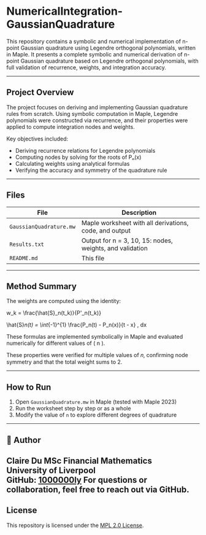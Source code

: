 # NumericalIntegration-GaussianQuadrature

This repository contains a symbolic and numerical implementation of n-point Gaussian quadrature using Legendre orthogonal polynomials, written in Maple. It presents a complete symbolic and numerical derivation of n-point Gaussian quadrature based on Legendre orthogonal polynomials, with full validation of recurrence, weights, and integration accuracy.


---

## Project Overview

The project focuses on deriving and implementing Gaussian quadrature rules from scratch. Using symbolic computation in Maple, Legendre polynomials were constructed via recurrence, and their properties were applied to compute integration nodes and weights.

Key objectives included:
- Deriving recurrence relations for Legendre polynomials
- Computing nodes by solving for the roots of Pₙ(x)
- Calculating weights using analytical formulas
- Verifying the accuracy and symmetry of the quadrature rule

---

## Files

| File                  | Description                                             |
|-----------------------|---------------------------------------------------------|
| `GaussianQuadrature.mw` | Maple worksheet with all derivations, code, and output |
| `Results.txt`          | Output for n = 3, 10, 15: nodes, weights, and validation |
| `README.md`            | This file                                               |

---

## Method Summary

The weights are computed using the identity:

w_k = \frac{\hat{S}_n(t_k)}{P'_n(t_k)}

\hat{S}_n(t) = \int_{-1}^{1} \frac{P_n(t) - P_n(x)}{t - x} \, dx



These formulas are implemented symbolically in Maple and evaluated numerically for different values of \( n \).


These properties were verified for multiple values of 𝑛, confirming node symmetry and that the total weight sums to 2.

---

## How to Run

1. Open `GaussianQuadrature.mw` in Maple (tested with Maple 2023)
2. Run the worksheet step by step or as a whole
3. Modify the value of `n` to explore different degrees of quadrature

---

## 👤 Author

Claire Du
MSc Financial Mathematics  
University of Liverpool  
GitHub: [1000000ly](https://github.com/1000000ly)
For questions or collaboration, feel free to reach out via GitHub.
---

## License

This repository is licensed under the [MPL 2.0 License](LICENSE).







